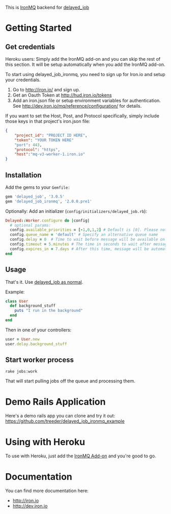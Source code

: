 This is [IronMQ](http://www.iron.io/products/mq) backend for [delayed_job](http://github.com/collectiveidea/delayed_job)

# Getting Started

## Get credentials

Heroku users: Simply add the IronMQ add-on and you can skip the rest of this section. It will be setup
automatically when you add the IronMQ add-on.

To start using delayed_job_ironmq, you need to sign up for Iron.io and setup your credentials.

1. Go to http://iron.io/ and sign up.
2. Get an Oauth Token at http://hud.iron.io/tokens
3. Add an iron.json file or setup environment variables for authentication. See http://dev.iron.io/mq/reference/configuration/ for details.

If you want to set the Host, Post, and Protocol specifically, simply include those keys in that project's iron.json file:
```json
{
    "project_id": "PROJECT ID HERE",
    "token": "YOUR TOKEN HERE"
    "port": 443,
    "protocol": "https",
    "host":"mq-v3-worker-1.iron.io"
}
```

## Installation

Add the gems to your `Gemfile:`

```ruby
gem 'delayed_job', '3.0.5'
gem 'delayed_job_ironmq', '2.0.0.pre1'
```

Optionally: Add an initializer (`config/initializers/delayed_job.rb`):

```ruby
Delayed::Worker.configure do |config|
  # optional params:
  config.available_priorities = [-1,0,1,2] # Default is [0]. Please note, adding new priorities will slow down picking the next job from queue.  Also note that these priorities must include all priorities of your Delayed Jobs.
  config.queue_name = 'default' # Specify an alternative queue name
  config.delay = 0  # Time to wait before message will be available on the queue
  config.timeout = 5.minutes # The time in seconds to wait after message is taken off the queue, before it is put back on. Delete before :timeout to ensure it does not go back on the queue.
  config.expires_in = 7.days # After this time, message will be automatically removed from the queue.
end
```

## Usage

That's it. Use [delayed_job as normal](http://github.com/collectiveidea/delayed_job).

Example:

```ruby
class User
  def background_stuff
    puts "I run in the background"
  end
end
```

Then in one of your controllers:

```ruby
user = User.new
user.delay.background_stuff
```

## Start worker process

    rake jobs:work

That will start pulling jobs off the queue and processing them.

# Demo Rails Application

Here's a demo rails app you can clone and try it out: https://github.com/treeder/delayed_job_ironmq_example

# Using with Heroku

To use with Heroku, just add the [IronMQ Add-on](https://addons.heroku.com/iron_mq) and
you're good to go.

# Documentation

You can find more documentation here:

* http://iron.io
* http://dev.iron.io

